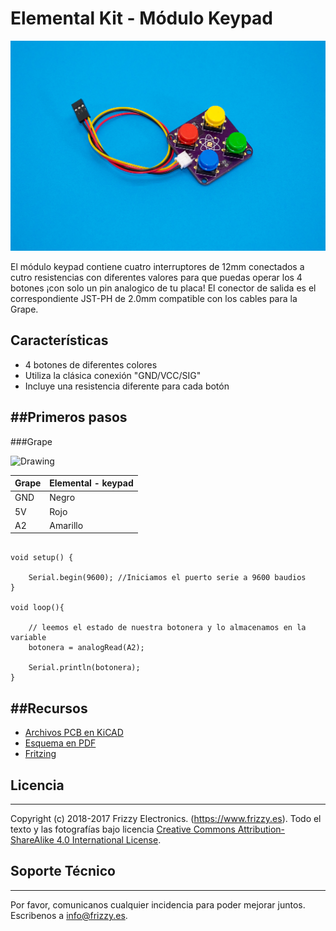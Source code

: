 # Elemental Kit - Módulo Keypad

![Texto alternativo](images/keypad.jpg "Modulo Keypad")

El módulo keypad contiene cuatro interruptores de 12mm conectados a cutro resistencias con diferentes valores para que puedas operar los 4 botones ¡con solo un pin analogico de tu placa! El conector de salida es el correspondiente JST-PH de 2.0mm compatible con los cables para la Grape.


## Características

* 4 botones de diferentes colores
* Utiliza la clásica conexión "GND/VCC/SIG"
* Incluye una resistencia diferente para cada botón

##Primeros pasos
--------

###Grape


<img src="../images/montaje_keypad.png" alt="Drawing" style="width: 400px;"/>

| Grape | Elemental - keypad|
| ----- | ----------------- |
| GND   | Negro             |
| 5V    | Rojo              |
| A2    | Amarillo          |


```arduino

void setup() {

    Serial.begin(9600); //Iniciamos el puerto serie a 9600 baudios
}

void loop(){
    
    // leemos el estado de nuestra botonera y lo almacenamos en la variable
    botonera = analogRead(A2);

    Serial.println(botonera);
}
```


##Recursos
-------

-   [Archivos PCB en KiCAD](https://github.com/FrizzyElectronics/KeyPad)
-   [Esquema en PDF](https://raw.githubusercontent.com/FrizzyElectronics/KeyPad/master/pdf/KeyPad.pdf "File:Kaypad.pdf")
-   [Fritzing](https://raw.githubusercontent.com/FrizzyElectronics/AtomModulesFritzingParts/master/FritzingParts/Atom_Keypad.fzpz "File:KeyPad.pdf")

## Licencia
-------
Copyright (c) 2018-2017 Frizzy Electronics. (https://www.frizzy.es). Todo el texto y las fotografías bajo licencia <a rel="license" href="http://creativecommons.org/licenses/by-sa/4.0/">Creative Commons Attribution-ShareAlike 4.0 International License</a>. <a rel="license" href="http://creativecommons.org/licenses/by-sa/4.0/"> </a>

## Soporte Técnico
-------
Por favor, comunicanos cualquier incidencia para poder mejorar juntos. Escribenos a [info@frizzy.es](info@frizzy.es). 


